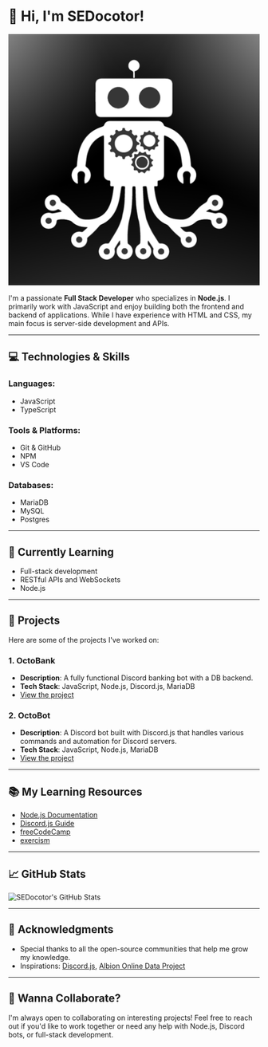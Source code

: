 # 👋 Hi, I'm **SEDocotor**!

![Profile Banner](https://github.com/SEDocotor/SEDocotor/blob/main/Octobot.jpg)

I'm a passionate **Full Stack Developer** who specializes in **Node.js**. I primarily work with JavaScript and enjoy building both the frontend and backend of applications. While I have experience with HTML and CSS, my main focus is server-side development and APIs.

---

## 💻 **Technologies & Skills**

### **Languages:**
- JavaScript 
- TypeScript


### **Tools & Platforms:**
- Git & GitHub
- NPM
- VS Code

### **Databases:**
- MariaDB
- MySQL
- Postgres

---

## 🌱 **Currently Learning**

- Full-stack development
- RESTful APIs and WebSockets
- Node.js

---

## 🚀 **Projects**

Here are some of the projects I've worked on:

### 1. **OctoBank**
   - **Description**: A fully functional Discord banking bot with a DB backend.
   - **Tech Stack**: JavaScript, Node.js, Discord.js, MariaDB
   - [View the project](https://github.com/OcularGG/OctoBank)

### 2. **OctoBot**
   - **Description**: A Discord bot built with Discord.js that handles various commands and automation for Discord servers.
   - **Tech Stack**: JavaScript, Node.js, MariaDB
   - [View the project](https://github.com/OcularGG/Octobot)

---

## 📚 **My Learning Resources**
- [Node.js Documentation](https://nodejs.org/en/docs/)
- [Discord.js Guide](https://discord.js.org/#/)
- [freeCodeCamp](https://www.freecodecamp.org/)
- [exercism](https://exercism.org/)

---

## 📈 **GitHub Stats**

![SEDocotor's GitHub Stats](https://github-readme-stats.vercel.app/api?username=SEDocotor&show_icons=true&count_private=true&hide_title=true)

---

## 🙏 **Acknowledgments**

- Special thanks to all the open-source communities that help me grow my knowledge.
- Inspirations: [Discord.js](https://github.com/discordjs/discord.js), [Albion Online Data Project](https://albiononline.com/)

---

## 🚧 **Wanna Collaborate?**

I'm always open to collaborating on interesting projects! Feel free to reach out if you'd like to work together or need any help with Node.js, Discord bots, or full-stack development.

